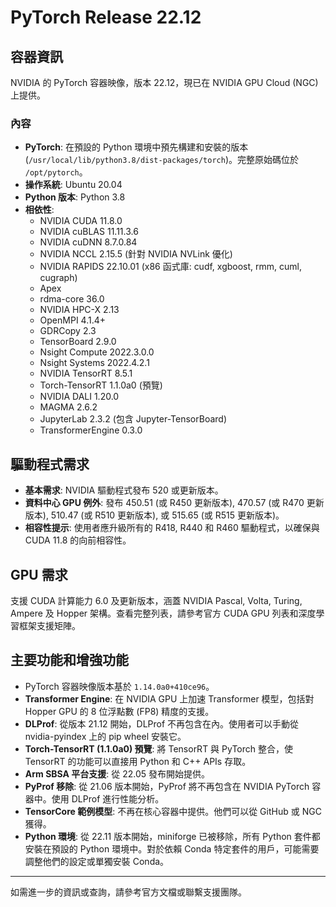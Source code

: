 # PyTorch Release 22.12

## 容器資訊

NVIDIA 的 PyTorch 容器映像，版本 22.12，現已在 NVIDIA GPU Cloud (NGC) 上提供。

### 內容

- **PyTorch**: 在預設的 Python 環境中預先構建和安裝的版本 (`/usr/local/lib/python3.8/dist-packages/torch`)。完整原始碼位於 `/opt/pytorch`。
- **操作系統**: Ubuntu 20.04
- **Python 版本**: Python 3.8
- **相依性**:
  - NVIDIA CUDA 11.8.0
  - NVIDIA cuBLAS 11.11.3.6
  - NVIDIA cuDNN 8.7.0.84
  - NVIDIA NCCL 2.15.5 (針對 NVIDIA NVLink 優化)
  - NVIDIA RAPIDS 22.10.01 (x86 函式庫: cudf, xgboost, rmm, cuml, cugraph)
  - Apex
  - rdma-core 36.0
  - NVIDIA HPC-X 2.13
  - OpenMPI 4.1.4+
  - GDRCopy 2.3
  - TensorBoard 2.9.0
  - Nsight Compute 2022.3.0.0
  - Nsight Systems 2022.4.2.1
  - NVIDIA TensorRT 8.5.1
  - Torch-TensorRT 1.1.0a0 (預覽)
  - NVIDIA DALI 1.20.0
  - MAGMA 2.6.2
  - JupyterLab 2.3.2 (包含 Jupyter-TensorBoard)
  - TransformerEngine 0.3.0

## 驅動程式需求

- **基本需求**: NVIDIA 驅動程式發布 520 或更新版本。
- **資料中心 GPU 例外**: 發布 450.51 (或 R450 更新版本), 470.57 (或 R470 更新版本), 510.47 (或 R510 更新版本), 或 515.65 (或 R515 更新版本)。
- **相容性提示**: 使用者應升級所有的 R418, R440 和 R460 驅動程式，以確保與 CUDA 11.8 的向前相容性。

## GPU 需求

支援 CUDA 計算能力 6.0 及更新版本，涵蓋 NVIDIA Pascal, Volta, Turing, Ampere 及 Hopper 架構。查看完整列表，請參考官方 CUDA GPU 列表和深度學習框架支援矩陣。

## 主要功能和增強功能

- PyTorch 容器映像版本基於 `1.14.0a0+410ce96`。
- **Transformer Engine**: 在 NVIDIA GPU 上加速 Transformer 模型，包括對 Hopper GPU 的 8 位浮點數 (FP8) 精度的支援。
- **DLProf**: 從版本 21.12 開始，DLProf 不再包含在內。使用者可以手動從 nvidia-pyindex 上的 pip wheel 安裝它。
- **Torch-TensorRT (1.1.0a0) 預覽**: 將 TensorRT 與 PyTorch 整合，使 TensorRT 的功能可以直接用 Python 和 C++ APIs 存取。
- **Arm SBSA 平台支援**: 從 22.05 發布開始提供。
- **PyProf 移除**: 從 21.06 版本開始，PyProf 將不再包含在 NVIDIA PyTorch 容器中。使用 DLProf 進行性能分析。
- **TensorCore 範例模型**: 不再在核心容器中提供。他們可以從 GitHub 或 NGC 獲得。
- **Python 環境**: 從 22.11 版本開始，miniforge 已被移除，所有 Python 套件都安裝在預設的 Python 環境中。對於依賴 Conda 特定套件的用戶，可能需要調整他們的設定或單獨安裝 Conda。

---

如需進一步的資訊或查詢，請參考官方文檔或聯繫支援團隊。
